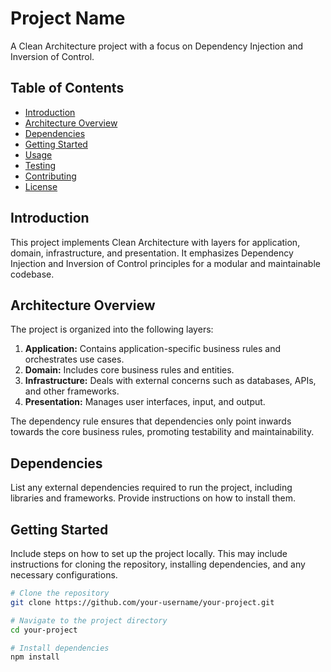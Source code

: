 # Project Name

A Clean Architecture project with a focus on Dependency Injection and Inversion of Control.

## Table of Contents

- [Introduction](#introduction)
- [Architecture Overview](#architecture-overview)
- [Dependencies](#dependencies)
- [Getting Started](#getting-started)
- [Usage](#usage)
- [Testing](#testing)
- [Contributing](#contributing)
- [License](#license)

## Introduction

This project implements Clean Architecture with layers for application, domain, infrastructure, and presentation. It emphasizes Dependency Injection and Inversion of Control principles for a modular and maintainable codebase.

## Architecture Overview

The project is organized into the following layers:

1. **Application:** Contains application-specific business rules and orchestrates use cases.
2. **Domain:** Includes core business rules and entities.
3. **Infrastructure:** Deals with external concerns such as databases, APIs, and other frameworks.
4. **Presentation:** Manages user interfaces, input, and output.

The dependency rule ensures that dependencies only point inwards towards the core business rules, promoting testability and maintainability.

## Dependencies

List any external dependencies required to run the project, including libraries and frameworks. Provide instructions on how to install them.

## Getting Started

Include steps on how to set up the project locally. This may include instructions for cloning the repository, installing dependencies, and any necessary configurations.

```bash
# Clone the repository
git clone https://github.com/your-username/your-project.git

# Navigate to the project directory
cd your-project

# Install dependencies
npm install
```
